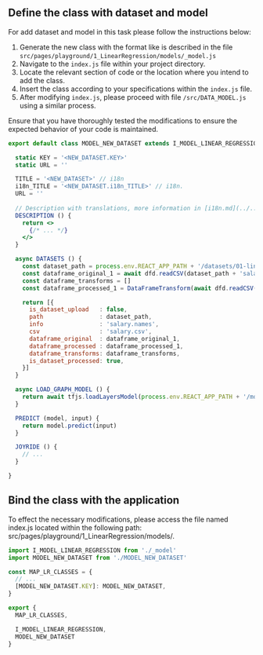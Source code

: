 ## Define the class with dataset and model

For add dataset and model in this task please follow the instructions below:

1. Generate the new class with the format like is described in the file `src/pages/playground/1_LinearRegression/models/_model.js`
2. Navigate to the `index.js` file within your project directory.
3. Locate the relevant section of code or the location where you intend to add the class.
4. Insert the class according to your specifications within the `index.js` file.
5. After modifying `index.js`, please proceed with file `/src/DATA_MODEL.js` using a similar process.

Ensure that you have thoroughly tested the modifications to ensure the expected behavior of your code is maintained.

```jsx
export default class MODEL_NEW_DATASET extends I_MODEL_LINEAR_REGRESSION {

  static KEY = '<NEW_DATASET.KEY>'
  static URL = ''

  TITLE = '<NEW_DATASET>' // i18n
  i18n_TITLE = '<NEW_DATASET.i18n_TITLE>' // i18n.
  URL = ''
  
  // Description with translations, more information in [i18n.md](../../../i18n.md)
  DESCRIPTION () {
    return <>
      {/* ... */}
    </>
  }

  async DATASETS () {
    const dataset_path = process.env.REACT_APP_PATH + '/datasets/01-linear-regression/salary/'
    const dataframe_original_1 = await dfd.readCSV(dataset_path + 'salary.csv')
    const dataframe_transforms = []
    const dataframe_processed_1 = DataFrameTransform(await dfd.readCSV(dataset_path + 'salary.csv'), dataframe_transforms)

    return [{
      is_dataset_upload   : false,
      path                : dataset_path,
      info                : 'salary.names',
      csv                 : 'salary.csv',
      dataframe_original  : dataframe_original_1,
      dataframe_processed : dataframe_processed_1,
      dataframe_transforms: dataframe_transforms,
      is_dataset_processed: true,
    }]
  }

  async LOAD_GRAPH_MODEL () {
    return await tfjs.loadLayersModel(process.env.REACT_APP_PATH + '/models/00-tabular-classification/<NEW_DATASET>/my-new-model.json')
  }

  PREDICT (model, input) {
    return model.predict(input)
  }

  JOYRIDE () {
    // ...
  }

}
```

## Bind the class with the application

To effect the necessary modifications, please access the file named index.js located within the following path: src/pages/playground/1_LinearRegression/models/.

```js
import I_MODEL_LINEAR_REGRESSION from './_model'
import MODEL_NEW_DATASET from './MODEL_NEW_DATASET'

const MAP_LR_CLASSES = {
  // ...
  [MODEL_NEW_DATASET.KEY]: MODEL_NEW_DATASET,
}

export {
  MAP_LR_CLASSES,

  I_MODEL_LINEAR_REGRESSION,
  MODEL_NEW_DATASET
}
```
